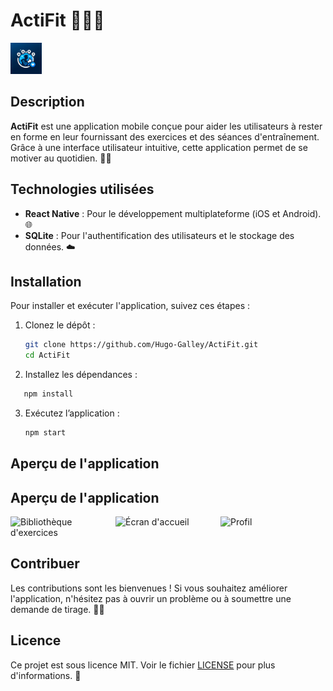 # ActiFit 🏋️‍♂️📱

<img src="assets/images/logo.jpg" alt="Logo de l'App" width="50"/> 

## Description

**ActiFit** est une application mobile conçue pour aider les utilisateurs à rester en forme en leur fournissant des exercices et des séances d'entraînement. Grâce à une interface utilisateur intuitive, cette application permet de se motiver au quotidien. 💪✨


## Technologies utilisées

- **React Native** : Pour le développement multiplateforme (iOS et Android). 🌐
- **SQLite** : Pour l'authentification des utilisateurs et le stockage des données. ☁️

## Installation

Pour installer et exécuter l'application, suivez ces étapes :

1. Clonez le dépôt :
   ```bash
   git clone https://github.com/Hugo-Galley/ActiFit.git
   cd ActiFit
   ```
2.	Installez les dépendances :
   ```bash
      npm install
   ```
3. Exécutez l’application :
      ```bash
      npm start
   ```
   

## Aperçu de l'application

## Aperçu de l'application

<div style="display: flex; justify-content: space-around;">
  <img src="GitHubImg/Librairy.png" alt="Bibliothèque d'exercices" width="300"/>
     <img src="GitHubImg/HomePage.png" alt="Écran d'accueil" width="300"/>
  <img src="GitHubImg/profil.png" alt="Profil" width="300"/> 

</div>

## Contribuer

Les contributions sont les bienvenues ! Si vous souhaitez améliorer l'application, n'hésitez pas à ouvrir un problème ou à soumettre une demande de tirage. 🤝🌟

## Licence

Ce projet est sous licence MIT. Voir le fichier [LICENSE](LICENSE) pour plus d'informations. 📜
